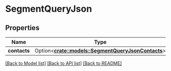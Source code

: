 # SegmentQueryJson

## Properties

Name | Type | Description | Notes
------------ | ------------- | ------------- | -------------
**contacts** | Option<[**crate::models::SegmentQueryJsonContacts**](segment_query_json_contacts.md)> |  | [optional]

[[Back to Model list]](../README.md#documentation-for-models) [[Back to API list]](../README.md#documentation-for-api-endpoints) [[Back to README]](../README.md)


